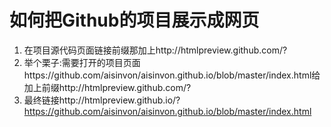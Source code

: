 # 如何把Github的项目展示成网页
1. 在项目源代码页面链接前缀那加上http://htmlpreview.github.com/?
2. 举个栗子:需要打开的项目页面https://github.com/aisinvon/aisinvon.github.io/blob/master/index.html给加上前缀http://htmlpreview.github.com/?
3. 最终链接http://htmlpreview.github.io/?https://github.com/aisinvon/aisinvon.github.io/blob/master/index.html
